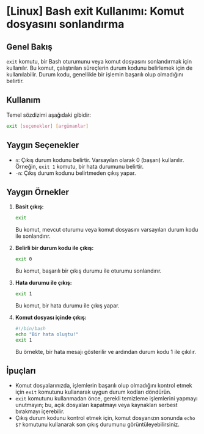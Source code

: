 # [Linux] Bash exit Kullanımı: Komut dosyasını sonlandırma

## Genel Bakış
`exit` komutu, bir Bash oturumunu veya komut dosyasını sonlandırmak için kullanılır. Bu komut, çalıştırılan süreçlerin durum kodunu belirlemek için de kullanılabilir. Durum kodu, genellikle bir işlemin başarılı olup olmadığını belirtir.

## Kullanım
Temel sözdizimi aşağıdaki gibidir:

```bash
exit [seçenekler] [argümanlar]
```

## Yaygın Seçenekler
- `n`: Çıkış durum kodunu belirtir. Varsayılan olarak 0 (başarı) kullanılır. Örneğin, `exit 1` komutu, bir hata durumunu belirtir.
- `-n`: Çıkış durum kodunu belirtmeden çıkış yapar.

## Yaygın Örnekler
1. **Basit çıkış:**
   ```bash
   exit
   ```
   Bu komut, mevcut oturumu veya komut dosyasını varsayılan durum kodu ile sonlandırır.

2. **Belirli bir durum kodu ile çıkış:**
   ```bash
   exit 0
   ```
   Bu komut, başarılı bir çıkış durumu ile oturumu sonlandırır.

3. **Hata durumu ile çıkış:**
   ```bash
   exit 1
   ```
   Bu komut, bir hata durumu ile çıkış yapar.

4. **Komut dosyası içinde çıkış:**
   ```bash
   #!/bin/bash
   echo "Bir hata oluştu!"
   exit 1
   ```
   Bu örnekte, bir hata mesajı gösterilir ve ardından durum kodu 1 ile çıkılır.

## İpuçları
- Komut dosyalarınızda, işlemlerin başarılı olup olmadığını kontrol etmek için `exit` komutunu kullanarak uygun durum kodları döndürün.
- `exit` komutunu kullanmadan önce, gerekli temizleme işlemlerini yapmayı unutmayın; bu, açık dosyaları kapatmayı veya kaynakları serbest bırakmayı içerebilir.
- Çıkış durum kodunu kontrol etmek için, komut dosyanızın sonunda `echo $?` komutunu kullanarak son çıkış durumunu görüntüleyebilirsiniz.